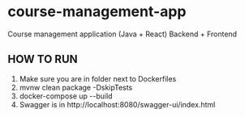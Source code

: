 # course-management-app
Course management application (Java + React)
Backend + Frontend

## HOW TO RUN 
1) Make sure you are in folder next to Dockerfiles
2) mvnw clean package -DskipTests
3) docker-compose up --build 
4) Swagger is in http://localhost:8080/swagger-ui/index.html
